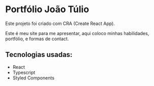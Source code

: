 # Portfólio João Túlio

Este projeto foi criado com CRA (Create React App).

Este é meu site para me apresentar, aqui coloco minhas habilidades, portfólio, e formas de contact.


## Tecnologias usadas:
- React
- Typescript
- Styled Components

